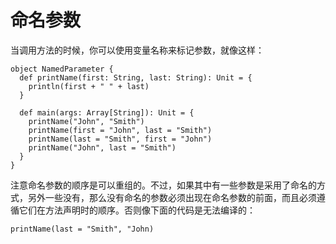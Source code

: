 # 命名参数

当调用方法的时候，你可以使用变量名称来标记参数，就像这样：

```
object NamedParameter {
  def printName(first: String, last: String): Unit = {
    println(first + " " + last)
  }

  def main(args: Array[String]): Unit = {
    printName("John", "Smith")
    printName(first = "John", last = "Smith")
    printName(last = "Smith", first = "John")
    printName("John", last = "Smith")
  }
}
```

注意命名参数的顺序是可以重组的。不过，如果其中有一些参数是采用了命名的方式，另外一些没有，那么没有命名的参数必须出现在命名参数的前面，而且必须遵循它们在方法声明时的顺序。否则像下面的代码是无法编译的：

```
printName(last = "Smith", "John)
```